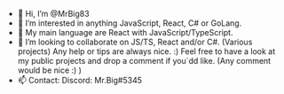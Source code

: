 - 👋 Hi, I’m @MrBig83
- 👀 I’m interested in anything JavaScript, React, C# or GoLang.
- 🌱 My main language are React with JavaScript/TypeScript.
- 💞️ I’m looking to collaborate on JS/TS, React and/or C#. (Various projects) Any help or tips are always nice. :) Feel free to have a look at my public projects and drop a comment if you´dd like. (Any comment would be nice :) ) 
- 📫 Contact: Discord: Mr.Big#5345

<!---
MrBig83/MrBig83 is a ✨ special ✨ repository because its `README.md` (this file) appears on your GitHub profile.
You can click the Preview link to take a look at your changes.
--->

